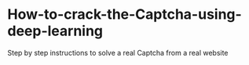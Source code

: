 # How-to-crack-the-Captcha-using-deep-learning
Step by step instructions to solve a real Captcha from a real website
